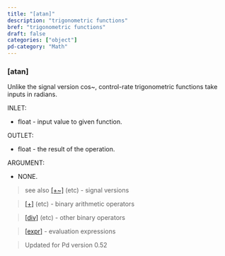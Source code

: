 ```yaml
---
title: "[atan]"
description: "trigonometric functions"
bref: "trigonometric functions"
draft: false
categories: ["object"]
pd-category: "Math"
---
```


### [atan]

Unlike the signal version cos~, control-rate trigonometric functions take inputs in radians.

INLET:

- float - input value to given function.

OUTLET:

- float - the result of the operation.

ARGUMENT:

- NONE.

> see also [[+~]](../plus~) (etc) - signal versions

> [[+]](../plus) (etc) - binary arithmetic operators

> [[div]](../div) (etc) - other binary operators

> [[expr]](../expr-family) - evaluation expressions

> Updated for Pd version 0.52
